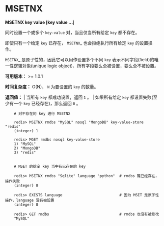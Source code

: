 # MSETNX


**MSETNX key value [key value ...]**

同时设置一个或多个 ``key-value`` 对，当且仅当所有给定 ``key`` 都不存在。

即使只有一个给定 ``key`` 已存在， `MSETNX`_ 也会拒绝执行所有给定 ``key`` 的设置操作。

`MSETNX`_ 是原子性的，因此它可以用作设置多个不同 ``key`` 表示不同字段(field)的唯一性逻辑对象(unique logic object)，所有字段要么全被设置，要么全不被设置。

**可用版本：**
    >= 1.0.1

**时间复杂度：**
    O(N)， ``N`` 为要设置的 ``key`` 的数量。

**返回值：**
    | 当所有 ``key`` 都成功设置，返回 ``1`` 。
    | 如果所有给定 ``key`` 都设置失败(至少有一个 ``key`` 已经存在)，那么返回 ``0`` 。

```
    # 对不存在的 key 进行 MSETNX

    redis> MSETNX rmdbs "MySQL" nosql "MongoDB" key-value-store "redis"
    (integer) 1

    redis> MGET rmdbs nosql key-value-store  
    1) "MySQL"
    2) "MongoDB"
    3) "redis"


    # MSET 的给定 key 当中有已存在的 key

    redis> MSETNX rmdbs "Sqlite" language "python"  # rmdbs 键已经存在，操作失败
    (integer) 0

    redis> EXISTS language                          # 因为 MSET 是原子性操作，language 没有被设置
    (integer) 0

    redis> GET rmdbs                                # rmdbs 也没有被修改
    "MySQL"
```